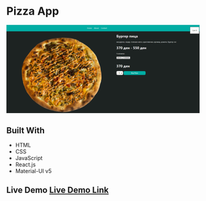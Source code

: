 # Pizza App 

![screenshot](./src/pizzaAPp.png) 

## Built With 

- HTML
- CSS
- JavaScript
- React.js 
- Material-UI v5

## Live Demo [Live Demo Link](https://64407d0c024dce031e611cfb--gentle-begonia-bae18d.netlify.app/)
